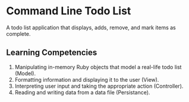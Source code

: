 # Command Line Todo List

A todo list application that displays, adds, remove, and mark items as complete.


## Learning Competencies

1. Manipulating in-memory Ruby objects that model a real-life todo list (Model).
2. Formatting information and displaying it to the user (View).
3. Interpreting user input and taking the appropriate action (Controller).
4. Reading and writing data from a data file (Persistance).
